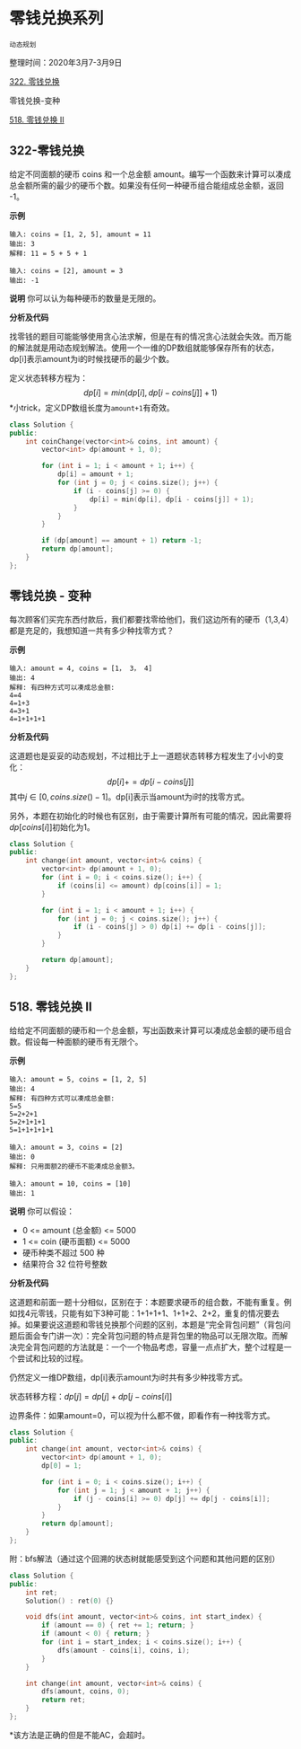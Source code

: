 # 零钱兑换系列

`动态规划`

整理时间：2020年3月7-3月9日

[322. 零钱兑换](https://leetcode-cn.com/problems/coin-change/)

零钱兑换-变种

[518. 零钱兑换 II](https://leetcode-cn.com/problems/coin-change-2/)



## 322-零钱兑换

给定不同面额的硬币 coins 和一个总金额 amount。编写一个函数来计算可以凑成总金额所需的最少的硬币个数。如果没有任何一种硬币组合能组成总金额，返回 -1。

**示例**

```
输入: coins = [1, 2, 5], amount = 11
输出: 3 
解释: 11 = 5 + 5 + 1

输入: coins = [2], amount = 3
输出: -1
```



**说明**
你可以认为每种硬币的数量是无限的。



**分析及代码**

找零钱的题目可能能够使用贪心法求解，但是在有的情况贪心法就会失效。而万能的解法就是用动态规划解法。使用一个一维的DP数组就能够保存所有的状态，dp[i]表示amount为i的时候找硬币的最少个数。

定义状态转移方程为：
$$
dp[i] = min(dp[i], dp[i-coins[j]] + 1)
$$
*小trick，定义DP数组长度为`amount+1`有奇效。

```cpp
class Solution {
public:
    int coinChange(vector<int>& coins, int amount) {
        vector<int> dp(amount + 1, 0);

        for (int i = 1; i < amount + 1; i++) {
            dp[i] = amount + 1;
            for (int j = 0; j < coins.size(); j++) {
                if (i - coins[j] >= 0) {
                    dp[i] = min(dp[i], dp[i - coins[j]] + 1);
                }
            }
        }

        if (dp[amount] == amount + 1) return -1;
        return dp[amount];
    }
};
```



## 零钱兑换 - 变种

每次顾客们买完东西付款后，我们都要找零给他们，我们这边所有的硬币（1,3,4）都是充足的，我想知道一共有多少种找零方式？

**示例**

```
输入: amount = 4, coins = [1， 3， 4]
输出: 4
解释: 有四种方式可以凑成总金额:
4=4
4=1+3
4=3+1
4=1+1+1+1

```



**分析及代码**

这道题也是妥妥的动态规划，不过相比于上一道题状态转移方程发生了小小的变化：
$$
dp[i]+=dp[i-coins[j]]
$$
其中$j\in[0,coins.size()-1]$。dp[i]表示当amount为i时的找零方式。

另外，本题在初始化的时候也有区别，由于需要计算所有可能的情况，因此需要将$dp[coins[i]]$初始化为1。

```cpp
class Solution {
public:
    int change(int amount, vector<int>& coins) {
        vector<int> dp(amount + 1, 0);
        for (int i = 0; i < coins.size(); i++) {
            if (coins[i] <= amount) dp[coins[i]] = 1;
        }

        for (int i = 1; i < amount + 1; i++) {
            for (int j = 0; j < coins.size(); j++) {
                if (i - coins[j] > 0) dp[i] += dp[i - coins[j]];
            }
        }

        return dp[amount];
    }
};
```



## 518. 零钱兑换 II

给给定不同面额的硬币和一个总金额，写出函数来计算可以凑成总金额的硬币组合数。假设每一种面额的硬币有无限个。 

**示例**

```
输入: amount = 5, coins = [1, 2, 5]
输出: 4
解释: 有四种方式可以凑成总金额:
5=5
5=2+2+1
5=2+1+1+1
5=1+1+1+1+1

输入: amount = 3, coins = [2]
输出: 0
解释: 只用面额2的硬币不能凑成总金额3。

输入: amount = 10, coins = [10] 
输出: 1
```



**说明**
你可以假设：

- 0 <= amount (总金额) <= 5000
- 1 <= coin (硬币面额) <= 5000
- 硬币种类不超过 500 种
- 结果符合 32 位符号整数



**分析及代码**

这道题和前面一题十分相似，区别在于：本题要求硬币的组合数，不能有重复。例如找4元零钱，只能有如下3种可能：1+1+1+1、1+1+2、2+2，重复的情况要去掉。如果要说这道题和零钱兑换那个问题的区别，本题是“完全背包问题”（背包问题后面会专门讲一次）：完全背包问题的特点是背包里的物品可以无限次取。而解决完全背包问题的方法就是：一个一个物品考虑，容量一点点扩大，整个过程是一个尝试和比较的过程。

仍然定义一维DP数组，dp[i]表示amount为i时共有多少种找零方式。

状态转移方程：$dp[j]=dp[j]+dp[j-coins[i]]$

边界条件：如果amount=0，可以视为什么都不做，即看作有一种找零方式。

```cpp
class Solution {
public:
    int change(int amount, vector<int>& coins) {
        vector<int> dp(amount + 1, 0);
        dp[0] = 1;

        for (int i = 0; i < coins.size(); i++) {
            for (int j = 1; j < amount + 1; j++) {
                if (j - coins[i] >= 0) dp[j] += dp[j - coins[i]];
            }
        }
        return dp[amount];
    }
};
```



附：bfs解法（通过这个回溯的状态树就能感受到这个问题和其他问题的区别）

```cpp
class Solution {
public:
    int ret;
    Solution() : ret(0) {}

    void dfs(int amount, vector<int>& coins, int start_index) {
        if (amount == 0) { ret += 1; return; }
        if (amount < 0) { return; }
        for (int i = start_index; i < coins.size(); i++) {
            dfs(amount - coins[i], coins, i);
        }
    }

    int change(int amount, vector<int>& coins) {
        dfs(amount, coins, 0);
        return ret;
    }
};
```

*该方法是正确的但是不能AC，会超时。
